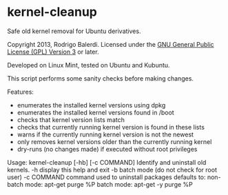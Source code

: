 kernel-cleanup
==============

Safe old kernel removal for Ubuntu derivatives.

Copyright 2013, Rodrigo Balerdi.
Licensed under the [GNU General Public License (GPL) Version 3](http://www.gnu.org/licenses/gpl-3.0-standalone.html) or later.

Developed on Linux Mint, tested on Ubuntu and Kubuntu.

This script performs some sanity checks before making changes.

Features:

  * enumerates the installed kernel versions using dpkg
  * enumerates the installed kernel versions found in /boot
  * checks that kernel version lists match
  * checks that currently running kernel version is found in these lists
  * warns if the currently running kernel version is not the newest
  * only removes kernel versions older than the currently running kernel
  * dry-runs (no changes made) if executed without root privileges

Usage: kernel-cleanup [-hb] [-c COMMAND]
Identify and uninstall old kernels.
    -h          display this help and exit
    -b          batch mode (do not check for root user)
    -c COMMAND  command used to uninstall packages
                defaults to:
                    non-batch mode: apt-get purge %P
                    batch mode:     apt-get -y purge %P

